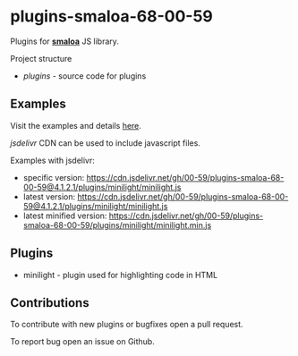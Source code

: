 # plugins-smaloa-68-00-59

Plugins for [**smaloa**](https://68.00-59.com/en/smaloa) JS library.

Project structure

- *plugins* - source code for plugins

## Examples
Visit the examples and details [here](https://68.00-59.com/en/smaloa).

*jsdelivr* CDN can be used to include javascript files.

Examples with jsdelivr:
- specific version: https://cdn.jsdelivr.net/gh/00-59/plugins-smaloa-68-00-59@4.1.2.1/plugins/minilight/minilight.js
- latest version: https://cdn.jsdelivr.net/gh/00-59/plugins-smaloa-68-00-59@4.1.2.1/plugins/minilight/minilight.js
- latest minified version: https://cdn.jsdelivr.net/gh/00-59/plugins-smaloa-68-00-59/plugins/minilight/minilight.min.js


## Plugins

- minilight - plugin used for highlighting code in HTML

## Contributions

To contribute with new plugins or bugfixes open a pull request.

To report bug open an issue on Github.
